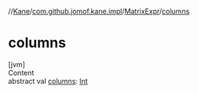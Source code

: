 //[Kane](../../index.md)/[com.github.jomof.kane.impl](../index.md)/[MatrixExpr](index.md)/[columns](columns.md)



# columns  
[jvm]  
Content  
abstract val [columns](columns.md): [Int](https://kotlinlang.org/api/latest/jvm/stdlib/kotlin/-int/index.html)  



